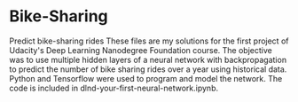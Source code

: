 # Bike-Sharing
Predict bike-sharing rides
These files are my solutions for the first project of Udacity's Deep Learning Nanodegree Foundation course. The objective was to use multiple hidden layers of a neural network with backpropagation to predict the number of bike sharing rides over a year using historical data.
Python and Tensorflow were used to program and model the network. The code is included in dlnd-your-first-neural-network.ipynb.
